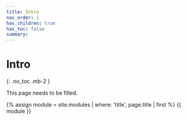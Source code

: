 ```yaml
---
title: Intro
nav_order: 1
has_children: true
has_toc: false
summary: 
---
```


# Intro
{: .no_toc .mb-2 }

This page needs to be filled.

{% assign module = site.modules | where: 'title', page.title | first %}
{{ module }}


